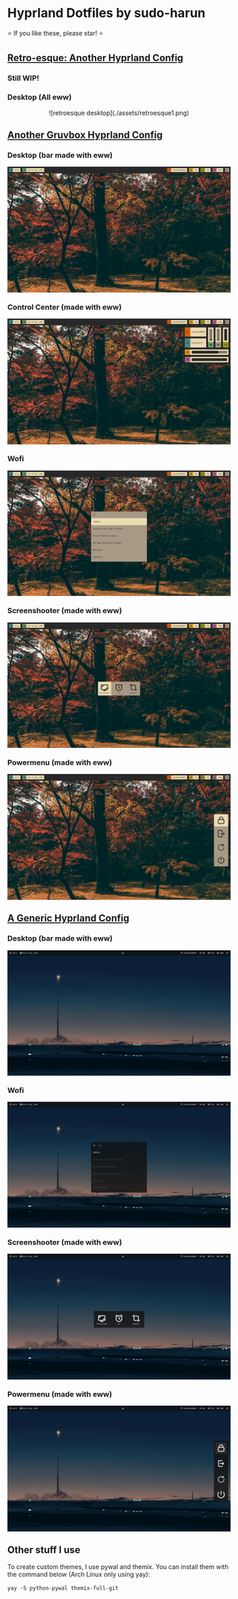 # Hyprland Dotfiles by sudo-harun

⭐ If you like these, please star! ⭐

## <a href="https://github.com/sudo-harun/dotfiles/tree/retroesque">Retro-esque: Another Hyprland Config</a>
### Still WIP!

### Desktop (All eww)
<div align="center">![retroesque desktop](./assets/retroesque1.png) </div>

## <a href="https://github.com/sudo-harun/dotfiles/tree/gruvbox">Another Gruvbox Hyprland Config</a>


### Desktop (bar made with eww)
<img src="./assets/gruvbox1.png" align="center">

### Control Center (made with eww)
<img src="./assets/gruvbox2.png" align="center">

### Wofi
<img src="./assets/gruvbox3.png" align="center">

### Screenshooter (made with eww)
<img src="./assets/gruvbox4.png" align="center">

### Powermenu (made with eww)
<img src="./assets/gruvbox5.png" align="center">



## <a href="https://github.com/sudo-harun/dotfiles/tree/generic">A Generic Hyprland Config</a>


### Desktop (bar made with eww)
<img src="./assets/generic1.png" align="center">

### Wofi
<img src="./assets/generic2.png" align="center">

### Screenshooter (made with eww)
<img src="./assets/generic3.png" align="center">

### Powermenu (made with eww)
<img src="./assets/generic4.png" align="center">


## Other stuff I use
To create custom themes, I use pywal and themix. You can install them with the command below (Arch Linux only using yay):
```
yay -S python-pywal themix-full-git
```
